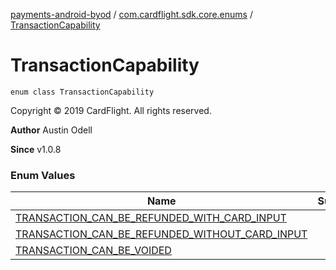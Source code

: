 [payments-android-byod](../../index.md) / [com.cardflight.sdk.core.enums](../index.md) / [TransactionCapability](./index.md)

# TransactionCapability

`enum class TransactionCapability`

Copyright © 2019 CardFlight. All rights reserved.

**Author**
Austin Odell

**Since**
v1.0.8

### Enum Values

| Name | Summary |
|---|---|
| [TRANSACTION_CAN_BE_REFUNDED_WITH_CARD_INPUT](-t-r-a-n-s-a-c-t-i-o-n_-c-a-n_-b-e_-r-e-f-u-n-d-e-d_-w-i-t-h_-c-a-r-d_-i-n-p-u-t.md) |  |
| [TRANSACTION_CAN_BE_REFUNDED_WITHOUT_CARD_INPUT](-t-r-a-n-s-a-c-t-i-o-n_-c-a-n_-b-e_-r-e-f-u-n-d-e-d_-w-i-t-h-o-u-t_-c-a-r-d_-i-n-p-u-t.md) |  |
| [TRANSACTION_CAN_BE_VOIDED](-t-r-a-n-s-a-c-t-i-o-n_-c-a-n_-b-e_-v-o-i-d-e-d.md) |  |
